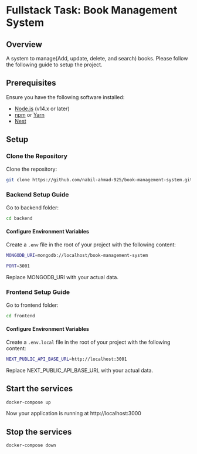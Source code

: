 # Fullstack Task: Book Management System

## Overview

A system to manage(Add, update, delete, and search) books. Please follow the following guide to setup the project.

## Prerequisites

Ensure you have the following software installed:

- [Node.js](https://nodejs.org/) (v14.x or later)
- [npm](https://www.npmjs.com/) or [Yarn](https://yarnpkg.com/)
- [Nest](https://docs.nestjs.com/first-steps)

## Setup

### Clone the Repository

Clone the repository:

```bash
git clone https://github.com/nabil-ahmad-925/book-management-system.git
```

### Backend Setup Guide

Go to backend folder:

```bash
cd backend
```

#### Configure Environment Variables

Create a `.env` file in the root of your project with the following content:

```bash
MONGODB_URI=mongodb://localhost/book-management-system

PORT=3001
```

Replace MONGODB_URI with your actual data.

### Frontend Setup Guide

Go to frontend folder:

```bash
cd frontend
```

#### Configure Environment Variables

Create a `.env.local` file in the root of your project with the following content:

```bash
NEXT_PUBLIC_API_BASE_URL=http://localhost:3001
```

Replace NEXT_PUBLIC_API_BASE_URL with your actual data.

## Start the services

```bash
docker-compose up
```

Now your application is running at http://localhost:3000

## Stop the services

```bash
docker-compose down
```
